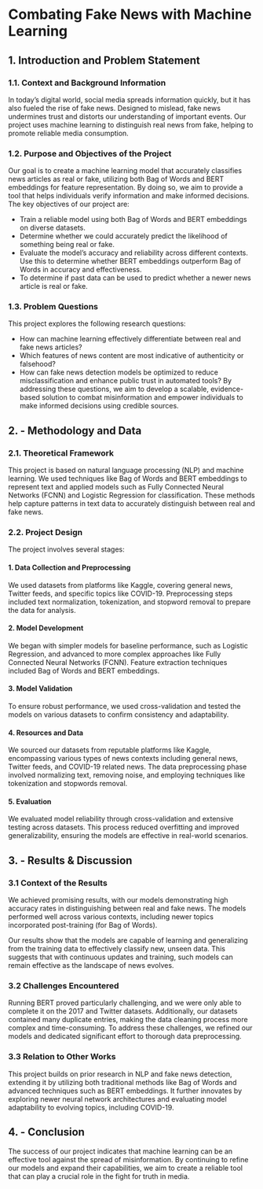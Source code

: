 # Combating Fake News with Machine Learning
## 1. Introduction and Problem Statement
### 1.1. Context and Background Information
In today’s digital world, social media spreads information quickly, but it has also fueled the rise of fake news. Designed to mislead, fake news undermines trust and distorts our understanding of important events. Our project uses machine learning to distinguish real news from fake, helping to promote reliable media consumption.
### 1.2. Purpose and Objectives of the Project
Our goal is to create a machine learning model that accurately classifies news articles as real or fake, utilizing both Bag of Words and BERT embeddings for feature representation. By doing so, we aim to provide a tool that helps individuals verify information and make informed decisions. The key objectives of our project are:
  - Train a reliable model using both Bag of Words and BERT embeddings on diverse datasets.
  - Determine whether we could accurately predict the likelihood of something being real or fake.
  - Evaluate the model’s accuracy and reliability across different contexts. Use this to determine whether BERT embeddings outperform Bag of Words in accuracy and effectiveness.
  - To determine if past data can be used to predict whether a newer news article is real or fake.
### 1.3. Problem Questions
This project explores the following research questions:
  - How can machine learning effectively differentiate between real and fake news articles?
  - Which features of news content are most indicative of authenticity or falsehood?
  - How can fake news detection models be optimized to reduce misclassification and enhance public trust in automated tools?
By addressing these questions, we aim to develop a scalable, evidence-based solution to combat misinformation and empower individuals to make informed decisions using credible sources.

## 2. - Methodology and Data 
### 2.1. Theoretical Framework
This project is based on natural language processing (NLP) and machine learning. We used techniques like Bag of Words and BERT embeddings to represent text and applied models such as Fully Connected Neural Networks (FCNN) and Logistic Regression for classification. These methods help capture patterns in text data to accurately distinguish between real and fake news.
### 2.2. Project Design
The project involves several stages:
#### 1. Data Collection and Preprocessing
We used datasets from platforms like Kaggle, covering general news, Twitter feeds, and specific topics like COVID-19. Preprocessing steps included text normalization, tokenization, and stopword removal to prepare the data for analysis.
#### 2. Model Development
We began with simpler models for baseline performance, such as Logistic Regression, and advanced to more complex approaches like Fully Connected Neural Networks (FCNN). Feature extraction techniques included Bag of Words and BERT embeddings.
#### 3. Model Validation
To ensure robust performance, we used cross-validation and tested the models on various datasets to confirm consistency and adaptability.
#### 4. Resources and Data
We sourced our datasets from reputable platforms like Kaggle, encompassing various types of news contexts including general news, Twitter feeds, and COVID-19 related news. The data preprocessing phase involved normalizing text, removing noise, and employing techniques like tokenization and stopwords removal.
#### 5. Evaluation
We evaluated model reliability through cross-validation and extensive testing across datasets. This process reduced overfitting and improved generalizability, ensuring the models are effective in real-world scenarios.

## 3. - Results & Discussion 
### 3.1 Context of the Results

We achieved promising results, with our models demonstrating high accuracy rates in distinguishing between real and fake news. The models performed well across various contexts, including newer topics incorporated post-training (for Bag of Words).

Our results show that the models are capable of learning and generalizing from the training data to effectively classify new, unseen data. This suggests that with continuous updates and training, such models can remain effective as the landscape of news evolves.

### 3.2 Challenges Encountered
Running BERT proved particularly challenging, and we were only able to complete it on the 2017 and Twitter datasets. Additionally, our datasets contained many duplicate entries, making the data cleaning process more complex and time-consuming. To address these challenges, we refined our models and dedicated significant effort to thorough data preprocessing.
### 3.3 Relation to Other Works
This project builds on prior research in NLP and fake news detection, extending it by utilizing both traditional methods like Bag of Words and advanced techniques such as BERT embeddings. It further innovates by exploring newer neural network architectures and evaluating model adaptability to evolving topics, including COVID-19.

## 4. - Conclusion
The success of our project indicates that machine learning can be an effective tool against the spread of misinformation. By continuing to refine our models and expand their capabilities, we aim to create a reliable tool that can play a crucial role in the fight for truth in media.
